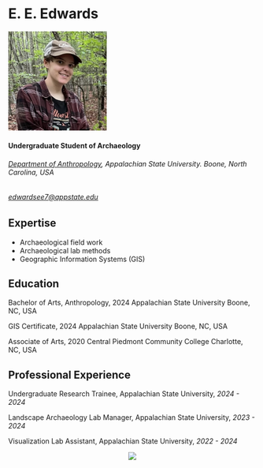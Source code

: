 E. E. Edwards
===

<img src="/Fieldwork - Lovers Branch 01.JPEG" width="200">

#### Undergraduate Student of Archaeology
###### [Department of Anthropology](https://anthro.appstate.edu/), Appalachian State University. Boone, North Carolina, USA

###### edwardsee7@appstate.edu

Expertise
---
- Archaeological field work
- Archaeological lab methods
- Geographic Information Systems (GIS)

Education
---
Bachelor of Arts, Anthropology, 2024
Appalachian State University
Boone, NC, USA

GIS Certificate, 2024
Appalachian State University
Boone, NC, USA

Associate of Arts, 2020
Central Piedmont Community College
Charlotte, NC, USA

Professional Experience
----
Undergraduate Research Trainee, Appalachian State University, *2024 - 2024*

Landscape Archaeology Lab Manager, Appalachian State University, *2023 - 2024*

Visualization Lab Assistant, Appalachian State University, *2022 - 2024*

<center><img src="https://static.wixstatic.com/media/257808_b4ae1119f0984c50b95e41f241861aa7~mv2.jpg/v1/fill/w_560,h_156,al_c,q_80,usm_0.66_1.00_0.01,enc_auto/asu-logo-white-600_edited.jpg" width='210'>
